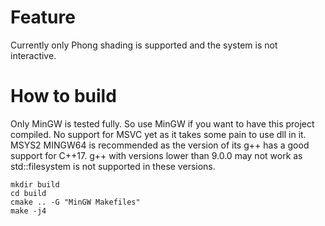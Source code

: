 # Feature
Currently only Phong shading is supported and the system is not interactive.

# How to build
Only MinGW is tested fully. So use MinGW if you want to have this project compiled. No support for MSVC yet as it takes some pain to use dll in it. MSYS2 MINGW64 is recommended as the version of its g++ has a good support for C++17. g++ with versions lower than 9.0.0 may not work as std::filesystem is not supported in these versions.

``` shell
mkdir build
cd build
cmake .. -G "MinGW Makefiles"
make -j4
```
